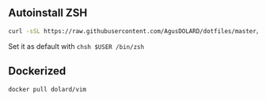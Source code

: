 Autoinstall ZSH
-------------------
```bash
curl -sSL https://raw.githubusercontent.com/AgusDOLARD/dotfiles/master/install.sh | tr -d '\r' | sh
```

Set it as default with ```chsh $USER /bin/zsh```

Dockerized
----------

``` bash
docker pull dolard/vim
```
